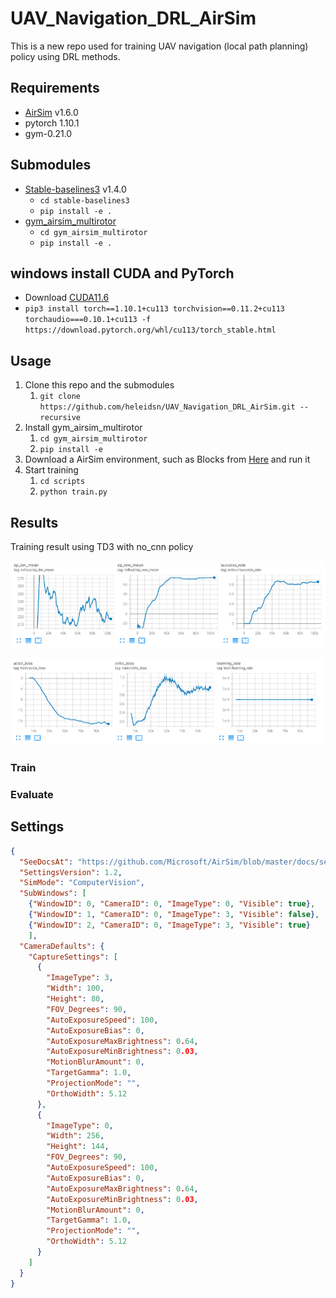 # UAV_Navigation_DRL_AirSim

This is a new repo used for training UAV navigation (local path planning) policy using DRL methods.

## Requirements

- [AirSim](https://microsoft.github.io/AirSim/) v1.6.0
- pytorch 1.10.1
- gym-0.21.0

## Submodules

- [Stable-baselines3](https://github.com/heleidsn/stable-baselines3) v1.4.0
  - `cd stable-baselines3`
  - `pip install -e .`
- [gym_airsim_multirotor](https://github.com/heleidsn/gym_airsim_multirotor)
  - `cd gym_airsim_multirotor`
  - `pip install -e .`

## windows install CUDA and PyTorch

- Download [CUDA11.6](https://developer.nvidia.com/cuda-downloads?target_os=Windows&target_arch=x86_64&target_version=10&target_type=exe_local)
- `pip3 install torch==1.10.1+cu113 torchvision==0.11.2+cu113 torchaudio===0.10.1+cu113 -f https://download.pytorch.org/whl/cu113/torch_stable.html`

## Usage

1. Clone this repo and the submodules
   1. `git clone https://github.com/heleidsn/UAV_Navigation_DRL_AirSim.git --recursive`
2. Install gym_airsim_multirotor
   1. `cd gym_airsim_multirotor`
   2. `pip install -e`
3. Download a AirSim environment, such as Blocks from [Here](https://github.com/microsoft/AirSim/releases/tag/v1.6.0-windows) and run it
4. Start training
   1. `cd scripts`
   2. `python train.py`

## Results

Training result using TD3 with no_cnn policy

![](resources/figures/training_result_simple_no_cnn.png)

![](resources/figures/training_result_simple_no_cnn_2.png)

### Train

### Evaluate

## Settings

```json
{
  "SeeDocsAt": "https://github.com/Microsoft/AirSim/blob/master/docs/settings.md",
  "SettingsVersion": 1.2,
  "SimMode": "ComputerVision",
  "SubWindows": [
    {"WindowID": 0, "CameraID": 0, "ImageType": 0, "Visible": true},
    {"WindowID": 1, "CameraID": 0, "ImageType": 3, "Visible": false},
    {"WindowID": 2, "CameraID": 0, "ImageType": 3, "Visible": true}
    ],
  "CameraDefaults": {
    "CaptureSettings": [
      {
        "ImageType": 3,
        "Width": 100,
        "Height": 80,
        "FOV_Degrees": 90,
        "AutoExposureSpeed": 100,
        "AutoExposureBias": 0,
        "AutoExposureMaxBrightness": 0.64,
        "AutoExposureMinBrightness": 0.03,
        "MotionBlurAmount": 0,
        "TargetGamma": 1.0,
        "ProjectionMode": "",
        "OrthoWidth": 5.12
      },
      {
        "ImageType": 0,
        "Width": 256,
        "Height": 144,
        "FOV_Degrees": 90,
        "AutoExposureSpeed": 100,
        "AutoExposureBias": 0,
        "AutoExposureMaxBrightness": 0.64,
        "AutoExposureMinBrightness": 0.03,
        "MotionBlurAmount": 0,
        "TargetGamma": 1.0,
        "ProjectionMode": "",
        "OrthoWidth": 5.12
      }
    ]
  }
}
```
